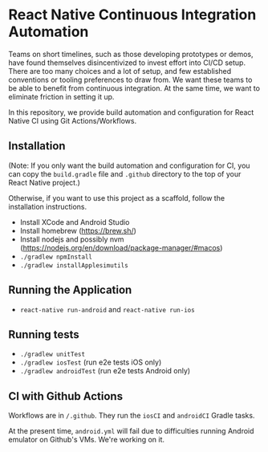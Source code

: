 # React Native Continuous Integration Automation

Teams on short timelines, such as those developing prototypes or demos, 
have found themselves disincentivized to invest effort into CI/CD setup. 
There are too many choices and a lot of setup, and few 
established conventions or tooling preferences to draw from. We want
these teams to be able to benefit from continuous integration.  At the 
same time, we want to eliminate friction in setting it up.

In this repository, we provide build automation and configuration for
React Native CI using Git Actions/Workflows.

## Installation
(Note: If you only want the build automation and configuration for CI, you
can copy the `build.gradle` file and `.github` directory to the top of your
React Native project.)

Otherwise, if you want to use this project as a scaffold, follow the 
installation instructions.

* Install XCode and Android Studio
* Install homebrew (https://brew.sh/)
* Install nodejs and possibly nvm (https://nodejs.org/en/download/package-manager/#macos)
* `./gradlew npmInstall`
* `./gradlew installApplesimutils`

## Running the Application
* `react-native run-android` and `react-native run-ios`

## Running tests
* `./gradlew unitTest`
* `./gradlew iosTest` (run e2e tests iOS only)
* `./gradlew androidTest` (run e2e tests Android only)

## CI with Github Actions
Workflows are in `/.github`. They run
the `iosCI` and `androidCI` Gradle tasks.

At the present time, `android.yml` will fail due to difficulties running
Android emulator on Github's VMs. We're working on it.


